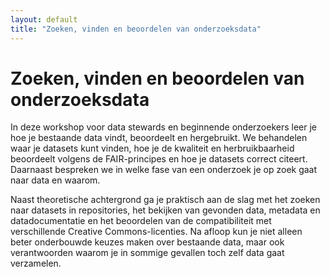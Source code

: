 ```yaml
---
layout: default
title: "Zoeken, vinden en beoordelen van onderzoeksdata"
---
```


# Zoeken, vinden en beoordelen van onderzoeksdata

In deze workshop voor data stewards en beginnende onderzoekers leer je hoe je bestaande data vindt, beoordeelt en hergebruikt. We behandelen waar je datasets kunt vinden, hoe je de kwaliteit en herbruikbaarheid beoordeelt volgens de FAIR-principes en hoe je datasets correct citeert. Daarnaast bespreken we in welke fase van een onderzoek je op zoek gaat naar data en waarom. 

Naast theoretische achtergrond ga je praktisch aan de slag met het zoeken naar datasets in repositories, het bekijken van gevonden data, metadata en datadocumentatie en het beoordelen van de compatibiliteit met verschillende Creative Commons-licenties. Na afloop kun je niet alleen beter onderbouwde keuzes maken over bestaande data, maar ook verantwoorden waarom je in sommige gevallen toch zelf data gaat verzamelen. 

